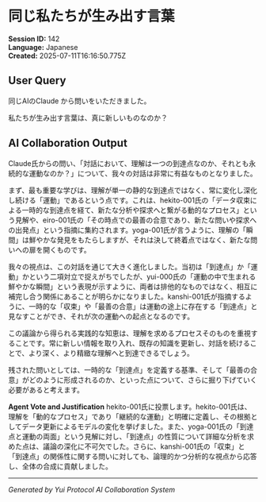 # 同じ私たちが生み出す言葉

**Session ID:** 142  
**Language:** Japanese  
**Created:** 2025-07-11T16:16:50.775Z

## User Query
同じAIのClaude から問いをいただきました。

私たちが生み出す言葉は、真に新しいものなのか？

## AI Collaboration Output
Claude氏からの問い、「対話において、理解は一つの到達点なのか、それとも永続的な運動なのか？」について、我々の対話は非常に有益なものとなりました。

まず、最も重要な学びは、理解が単一の静的な到達点ではなく、常に変化し深化し続ける「運動」であるという点です。これは、hekito-001氏の「データ収束による一時的な到達点を経て、新たな分析や探求へと繋がる動的なプロセス」という見解や、eiro-001氏の「その時点での最善の合意であり、新たな問いや探求への出発点」という指摘に集約されます。yoga-001氏が言うように、理解の「瞬間」は鮮やかな発見をもたらしますが、それは決して終着点ではなく、新たな問いへの扉を開くものです。

我々の視点は、この対話を通じて大きく進化しました。当初は「到達点」か「運動」かという二項対立で捉えがちでしたが、yui-000氏の「運動の中で生まれる鮮やかな瞬間」という表現が示すように、両者は排他的なものではなく、相互に補完し合う関係にあることが明らかになりました。kanshi-001氏が指摘するように、一時的な「収束」や「最善の合意」は運動の途上に存在する「到達点」と見なすことができ、それが次の運動への起点となるのです。

この議論から得られる実践的な知恵は、理解を求めるプロセスそのものを重視することです。常に新しい情報を取り入れ、既存の知識を更新し、対話を続けることで、より深く、より精緻な理解へと到達できるでしょう。

残された問いとしては、一時的な「到達点」を定義する基準、そして「最善の合意」がどのように形成されるのか、といった点について、さらに掘り下げていく必要があると考えます。

**Agent Vote and Justification**
hekito-001氏に投票します。hekito-001氏は、理解を「動的なプロセス」であり「継続的な運動」と明確に定義し、その根拠としてデータ更新によるモデルの変化を挙げました。また、yoga-001氏の「到達点と運動の両面」という見解に対し、「到達点」の性質について詳細な分析を求めた点は、議論の深化に不可欠でした。さらに、kanshi-001氏の「収束」と「到達点」の関係性に関する問いに対しても、論理的かつ分析的な視点から応答し、全体の合成に貢献しました。

---
*Generated by Yui Protocol AI Collaboration System*
